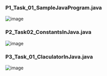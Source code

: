 ### P1_Task_01_SampleJavaProgram.java
![image](https://user-images.githubusercontent.com/112793420/229362037-341a400b-cb4f-4074-90d4-4e9c77e62140.png)


### P2_Task02_ConstantsInJava.java
![image](https://user-images.githubusercontent.com/112793420/229748696-6bf967ee-c4dd-47f2-8721-cd2a93673d24.png)


### P3_Task_01_ClaculatorInJava.java
![image](https://user-images.githubusercontent.com/112793420/230125552-6ef3cad2-7c7b-4db9-973b-07875e797930.png)

